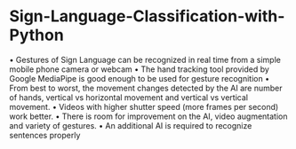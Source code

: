 # Sign-Language-Classification-with-Python

• Gestures of Sign Language can be recognized in real time from a simple mobile
phone camera or webcam
• The hand tracking tool provided by Google MediaPipe is good enough to be
used for gesture recognition
• From best to worst, the movement changes detected by the AI are number of
hands, vertical vs horizontal movement and vertical vs vertical movement.
• Videos with higher shutter speed (more frames per second) work better.
• There is room for improvement on the AI, video augmentation and variety of
gestures.
• An additional AI is required to recognize sentences properly
